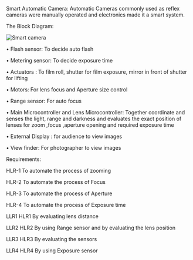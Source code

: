 Smart Automatic Camera:
Automatic Cameras commonly used as reflex cameras were manually operated and electronics made it a smart system.

The Block Diagram:





![Smart camera](https://user-images.githubusercontent.com/42509899/154845120-71cfc559-83d4-46be-b52d-d46e2b14bb4b.png)



•	Flash sensor: To decide auto flash

•	Metering sensor: To decide exposure time

•	Actuators : To film roll, shutter for film exposure, mirror in front of shutter for lifting

•	Motors: For lens focus and Aperture size control

•	Range sensor: For auto focus

•	Main Microcontroller and Lens Microcontroller: 	Together coordinate and senses the light, range and darkness and evaluates the exact position of lenses for zoom ,focus ,aperture opening and required exposure time

•	External Display : for audience to view images

•	View finder: For photographer to view images


Requirements:

HLR-1	To automate the process of zooming 

HLR-2	To automate the process of Focus

HLR-3	To automate the process of Aperture

HLR-4	To automate the process of Exposure time


LLR1 HLR1	By evaluating lens distance

LLR2 HLR2	By using Range sensor and by evaluating the lens position 

LLR3 HLR3	By evaluating the sensors 

LLR4 HLR4	By using Exposure sensor 


